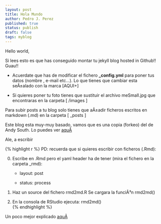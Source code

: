 ```yaml
---
layout: post
title: Hola Mundo
author: Pedro J. Perez
published: true
status: publish
draft: false
tags: myblog
---
```

 
Hello world,
 
Si lees esto es que has conseguido montar tu jekyll blog hosted in Github!! Guau!! 
 
- Acuerdate que has de modificar el fichero **_config.yml** para poner tus datos (nombre , e-mail etc...). Lo que tienes que cambiar esta seÃ±alado con la marca [AQUI+]   
 
- Si quieres poner tu foto tienes que sustituir el archivo meSmall.jpg que encontraras en la carpeta  [  /images  ]   
 
 
Para subir posts a tu blog solo tienes que aÃ±adir ficheros escritos en markdown (.md) en la carpeta [  _posts  ]    
 
 
Este blog esta muy-muy basado, vamos que es una copia (forkeo) del de Andy South. Lo puedes ver [aquÃ­](http://andysouth.github.io/)    
 
 
 
Ale, a escribir    
 
 
 

{% highlight r %}
PD: recuerda que si quieres escribir con ficheros (.Rmd):   
 
0) Escribe en .Rmd pero el yaml header ha de tener (mira el fichero en la carpeta _rmd):     
 
    - layout: post    
    
    - status: process  
    
1) Haz un source del fichero rmd2md.R Se cargara la funciÃ³n rmd2md() 
 
2) En la consola de RStudio ejecuta:  rmd2md()  
{% endhighlight %}
 
 
Un poco mejor explicado [aquÃ­](http://perezp44.github.io/r/Tutorial-para-crear-Jekyll-blog-hosted-in-Gitbub/)

